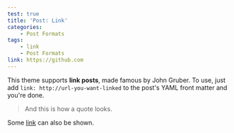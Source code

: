 ```yaml
---
test: true
title: 'Post: Link'
categories:
    - Post Formats
tags:
    - link
    - Post Formats
link: https://github.com
---
```


This theme supports **link posts**, made famous by John Gruber. To use, just
add `link: http://url-you-want-linked` to the post's YAML front matter and
you're done.

> And this is how a quote looks.

Some [link](#) can also be shown.
